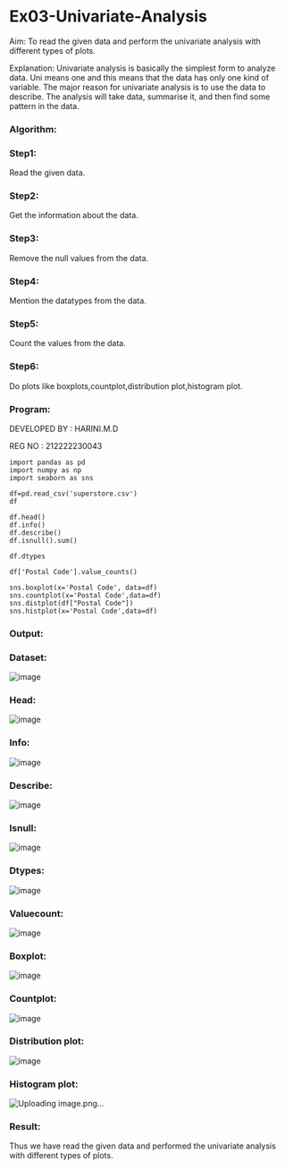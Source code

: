 # Ex03-Univariate-Analysis
Aim:
To read the given data and perform the univariate analysis with different types of plots.

Explanation:
Univariate analysis is basically the simplest form to analyze data. Uni means one and this means that the data has only one kind of variable. The major reason for univariate analysis is to use the data to describe. The analysis will take data, summarise it, and then find some pattern in the data.

### Algorithm:
### Step1:
Read the given data.

### Step2:
Get the information about the data.

### Step3:
Remove the null values from the data.

### Step4:
Mention the datatypes from the data.

### Step5:
Count the values from the data.

### Step6:
Do plots like boxplots,countplot,distribution plot,histogram plot.

### Program:
DEVELOPED BY : HARINI.M.D

REG NO : 212222230043
```
import pandas as pd
import numpy as np
import seaborn as sns

df=pd.read_csv('superstore.csv')
df

df.head()
df.info()
df.describe()
df.isnull().sum()

df.dtypes

df['Postal Code'].value_counts()

sns.boxplot(x='Postal Code', data=df)
sns.countplot(x='Postal Code',data=df)
sns.distplot(df["Postal Code"])
sns.histplot(x='Postal Code',data=df)
```
### Output:
### Dataset:
![image](https://user-images.githubusercontent.com/113497680/228889573-50aae2d6-7f36-4811-81a3-029f49b813e0.png)
### Head:
![image](https://user-images.githubusercontent.com/113497680/228889973-09c0b10d-8d94-494c-98b0-b03004eb7371.png)
### Info:
![image](https://user-images.githubusercontent.com/113497680/228890615-ba23ac16-5072-4226-bc00-e9c58e8a9c5c.png)
### Describe:
![image](https://user-images.githubusercontent.com/113497680/228890855-15d4bd18-e50d-48fe-a361-e722f596cbcc.png)
### Isnull:
![image](https://user-images.githubusercontent.com/113497680/228891341-b5c1f4ea-bdfb-455b-a39f-38d420a1331e.png)
### Dtypes:
![image](https://user-images.githubusercontent.com/113497680/228891568-7829ed95-5a7a-4e09-bf31-b7009cd89108.png)
### Valuecount:
![image](https://user-images.githubusercontent.com/113497680/228891798-8c1b50b1-47ba-4f5a-ade1-7ea060abf07a.png)
### Boxplot:
![image](https://user-images.githubusercontent.com/113497680/228891921-4a8dccff-89d0-4d23-8de5-dac8ad231ecd.png)
### Countplot:
![image](https://user-images.githubusercontent.com/113497680/228892074-fdeb346f-1a34-486e-86e5-5df0f5b29b4a.png)
### Distribution plot:
![image](https://user-images.githubusercontent.com/113497680/228892246-cb5ba2ff-6cc6-4a9a-ac7d-52802b3cb315.png)
### Histogram plot:
![Uploading image.png…]()

### Result:
Thus we have read the given data and performed the univariate analysis with different types of plots.


